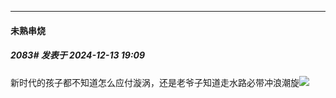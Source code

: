 ﻿
*****

####  未熟串烧  
##### 2083#       发表于 2024-12-13 19:09

新时代的孩子都不知道怎么应付漩涡，还是老爷子知道走水路必带冲浪潮旋<img src="https://static.saraba1st.com/image/smiley/face2017/066.png" referrerpolicy="no-referrer">

